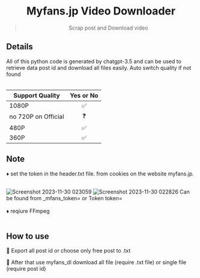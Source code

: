 <h1 align="center">Myfans.jp Video Downloader</h1>
<blockquote><p align="center">Scrap post and Download video</p></blockquote>
<h2>Details</h2>
All of this python code is generated by chatgpt-3.5 and can be used to retrieve data post id and download all files easily.
Auto switch quality if not found</br></br>

| Support Quality | Yes or No   |
| --------------- |:-----:|
| 1080P           | ✅    |
| no 720P on Official| ❓ |
| 480P            | ✅    |
| 360P            | ✅    |
<h2>Note</h2>
♦️ set the token in the header.txt file.
from cookies on the website myfans.jp.</br></br>

![Screenshot 2023-11-30 023059](https://github.com/FudgeRK/MyfansVideoDownload/assets/30218389/d1beaf05-bdd7-4ee9-8799-fa7590fce79a)
![Screenshot 2023-11-30 022826](https://github.com/FudgeRK/MyfansVideoDownload/assets/30218389/04357ec0-b076-4372-8dd1-31f2b9602901)
Can be found from _mfans_token= or Token token=</br></br>
♦️ reqiure FFmpeg</br></br>

<h2>How to use</h2>
🚩 Export all post id or choose only free post to .txt

🚩 After that use myfans_dl download all file (require .txt file) 
or single file (require post id)



